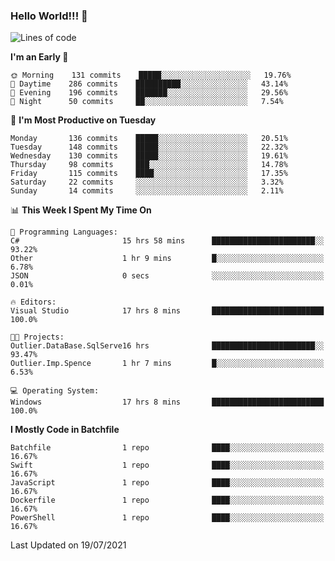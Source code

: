 ### Hello World!!! 👋

<!--
**kekotek/kekotek** is a ✨ _special_ ✨ repository because its `README.md` (this file) appears on your GitHub profile.

Here are some ideas to get you started:

- 🔭 I’m currently working on ...
- 🌱 I’m currently learning ...
- 👯 I’m looking to collaborate on ...
- 🤔 I’m looking for help with ...
- 💬 Ask me about ...
- 📫 How to reach me: ...
- 😄 Pronouns: ...
- ⚡ Fun fact: ...
-->

<!--START_SECTION:waka-->
![Lines of code](https://img.shields.io/badge/From%20Hello%20World%20I%27ve%20Written-18753%20lines%20of%20code-blue)

**I'm an Early 🐤** 

```text
🌞 Morning    131 commits    █████░░░░░░░░░░░░░░░░░░░░   19.76% 
🌆 Daytime    286 commits    ██████████░░░░░░░░░░░░░░░   43.14% 
🌃 Evening    196 commits    ███████░░░░░░░░░░░░░░░░░░   29.56% 
🌙 Night      50 commits     ██░░░░░░░░░░░░░░░░░░░░░░░   7.54%

```
📅 **I'm Most Productive on Tuesday** 

```text
Monday       136 commits    █████░░░░░░░░░░░░░░░░░░░░   20.51% 
Tuesday      148 commits    █████░░░░░░░░░░░░░░░░░░░░   22.32% 
Wednesday    130 commits    █████░░░░░░░░░░░░░░░░░░░░   19.61% 
Thursday     98 commits     ███░░░░░░░░░░░░░░░░░░░░░░   14.78% 
Friday       115 commits    ████░░░░░░░░░░░░░░░░░░░░░   17.35% 
Saturday     22 commits     ░░░░░░░░░░░░░░░░░░░░░░░░░   3.32% 
Sunday       14 commits     ░░░░░░░░░░░░░░░░░░░░░░░░░   2.11%

```


📊 **This Week I Spent My Time On** 

```text
💬 Programming Languages: 
C#                       15 hrs 58 mins      ███████████████████████░░   93.22% 
Other                    1 hr 9 mins         █░░░░░░░░░░░░░░░░░░░░░░░░   6.78% 
JSON                     0 secs              ░░░░░░░░░░░░░░░░░░░░░░░░░   0.01%

🔥 Editors: 
Visual Studio            17 hrs 8 mins       █████████████████████████   100.0%

🐱‍💻 Projects: 
Outlier.DataBase.SqlServe16 hrs              ███████████████████████░░   93.47% 
Outlier.Imp.Spence       1 hr 7 mins         █░░░░░░░░░░░░░░░░░░░░░░░░   6.53%

💻 Operating System: 
Windows                  17 hrs 8 mins       █████████████████████████   100.0%

```

**I Mostly Code in Batchfile** 

```text
Batchfile                1 repo              ████░░░░░░░░░░░░░░░░░░░░░   16.67% 
Swift                    1 repo              ████░░░░░░░░░░░░░░░░░░░░░   16.67% 
JavaScript               1 repo              ████░░░░░░░░░░░░░░░░░░░░░   16.67% 
Dockerfile               1 repo              ████░░░░░░░░░░░░░░░░░░░░░   16.67% 
PowerShell               1 repo              ████░░░░░░░░░░░░░░░░░░░░░   16.67%

```



 Last Updated on 19/07/2021
<!--END_SECTION:waka-->
